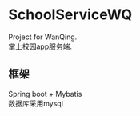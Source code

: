 # SchoolServiceWQ
Project for WanQing.          
掌上校园app服务端.  
## 框架
Spring boot + Mybatis         
数据库采用mysql

